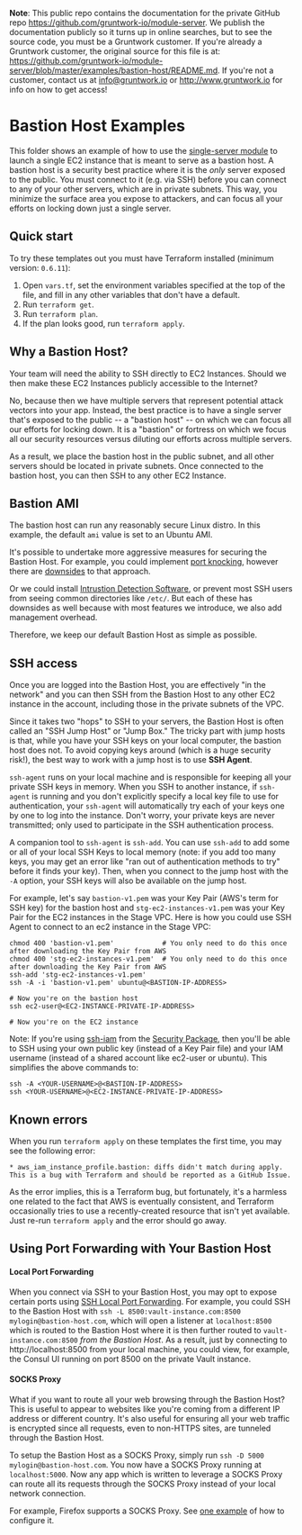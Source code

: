 **Note**: This public repo contains the documentation for the private GitHub repo <https://github.com/gruntwork-io/module-server>.
We publish the documentation publicly so it turns up in online searches, but to see the source code, you must be a Gruntwork customer.
If you're already a Gruntwork customer, the original source for this file is at: <https://github.com/gruntwork-io/module-server/blob/master/examples/bastion-host/README.md>.
If you're not a customer, contact us at <info@gruntwork.io> or <http://www.gruntwork.io> for info on how to get access!

# Bastion Host Examples

This folder shows an example of how to use the [single-server module](/modules/single-server) to launch a
single EC2 instance that is meant to serve as a bastion host. A bastion host is a security best practice where it is
the *only* server exposed to the public. You must connect to it (e.g. via SSH) before you can connect to any of your
other servers, which are in private subnets. This way, you minimize the surface area you expose to attackers, and can
focus all your efforts on locking down just a single server.

## Quick start

To try these templates out you must have Terraform installed (minimum version: `0.6.11`):

1. Open `vars.tf`, set the environment variables specified at the top of the file, and fill in any other variables that
   don't have a default.
1. Run `terraform get`.
1. Run `terraform plan`.
1. If the plan looks good, run `terraform apply`.

## Why a Bastion Host?

Your team will need the ability to SSH directly to EC2 Instances. Should we then make these EC2 Instances publicly
accessible to the Internet?

No, because then we have multiple servers that represent potential attack vectors into your app. Instead, the best
practice is to have a single server that's exposed to the public -- a "bastion host" -- on which we can focus all our
efforts for locking down. It is a "bastion" or fortress on which we focus all our security resources versus diluting
our efforts across multiple servers.

As a result, we place the bastion host in the public subnet, and all other servers should be located in private subnets.
Once connected to the bastion host, you can then SSH to any other EC2 Instance.

## Bastion AMI

The bastion host can run any reasonably secure Linux distro. In this example, the default `ami` value is set to an
Ubuntu AMI.

It's possible to undertake more aggressive measures for securing the Bastion Host. For example, you could implement
[port knocking](https://www.digitalocean.com/community/tutorials/how-to-use-port-knocking-to-hide-your-ssh-daemon-from-attackers-on-ubuntu),
however there are [downsides](http://bsdly.blogspot.com/2012/04/why-not-use-port-knocking.html) to that approach.

Or we could install [Intrustion Detection Software](https://www.snort.org/), or prevent most SSH users from seeing
common directories like `/etc/`. But each of these has downsides as well because with most features we introduce, we
also add management overhead.

Therefore, we keep our default Bastion Host as simple as possible. 

## SSH access

Once you are logged into the Bastion Host, you are effectively "in the network" and you can then SSH from the Bastion
Host to any other EC2 instance in the account, including those in the private subnets of the VPC.

Since it takes two "hops" to SSH to your servers, the Bastion Host is often called an "SSH Jump Host" or "Jump Box." The
tricky part with jump hosts is that, while you have your SSH keys on your local computer, the bastion host does not. To
avoid copying keys around (which is a huge security risk!), the best way to work with a jump host is to use
**SSH Agent**.

`ssh-agent` runs on your local machine and is responsible for keeping all your private SSH keys in memory. When you SSH
to another instance, if `ssh-agent` is running and you don't explicitly specify a local key file to use for
authentication, your `ssh-agent` will automatically try each of your keys one by one to log into the instance. Don't
worry, your private keys are never transmitted; only used to participate in the SSH authentication process.

A companion tool to `ssh-agent` is `ssh-add`. You can use `ssh-add` to add some or all of your local SSH Keys to local
memory (note: if you add too many keys, you may get an error like "ran out of authentication methods to try" before it
finds your key). Then, when you connect to the jump host with the `-A` option, your SSH keys will also be available on
the jump host.

For example, let's say `bastion-v1.pem` was your Key Pair (AWS's term for SSH key) for the bastion host and
`stg-ec2-instances-v1.pem` was your Key Pair for the EC2 instances in the Stage VPC. Here is how you could use SSH
Agent to connect to an ec2 instance in the Stage VPC:

```
chmod 400 'bastion-v1.pem'            # You only need to do this once after downloading the Key Pair from AWS
chmod 400 'stg-ec2-instances-v1.pem'  # You only need to do this once after downloading the Key Pair from AWS
ssh-add 'stg-ec2-instances-v1.pem'
ssh -A -i 'bastion-v1.pem' ubuntu@<BASTION-IP-ADDRESS>

# Now you're on the bastion host
ssh ec2-user@<EC2-INSTANCE-PRIVATE-IP-ADDRESS>

# Now you're on the EC2 instance
```

Note: If you're using [ssh-iam](https://github.com/gruntwork-io/module-security-public/tree/master/modules/ssh-iam) from the
[Security Package](https://github.com/gruntwork-io/module-security-public), then you'll be able to SSH using your own
public key (instead of a Key Pair file) and your IAM username (instead of a shared account like ec2-user or ubuntu).
This simplifies the above commands to:

```
ssh -A <YOUR-USERNAME>@<BASTION-IP-ADDRESS>
ssh <YOUR-USERNAME>@<EC2-INSTANCE-PRIVATE-IP-ADDRESS>
```

## Known errors

When you run `terraform apply` on these templates the first time, you may see the following error:

```
* aws_iam_instance_profile.bastion: diffs didn't match during apply. This is a bug with Terraform and should be reported as a GitHub Issue.
```

As the error implies, this is a Terraform bug, but fortunately, it's a harmless one related to the fact that AWS is
eventually consistent, and Terraform occasionally tries to use a recently-created resource that isn't yet available.
Just re-run `terraform apply` and the error should go away.

## Using Port Forwarding with Your Bastion Host

#### Local Port Forwarding

When you connect via SSH to your Bastion Host, you may opt to expose certain ports using [SSH Local Port
Forwarding](http://unix.stackexchange.com/a/115906/129208). For example, you could SSH to the Bastion Host with
`ssh -L 8500:vault-instance.com:8500 mylogin@bastion-host.com`, which will open a listener at `localhost:8500` which is
routed to the Bastion Host where it is then further routed to `vault-instance.com:8500` *from the Bastion Host*. As a
result, just by connecting to http://localhost:8500 from your local machine, you could view, for example, the Consul UI
running on port 8500 on the private Vault instance.

#### SOCKS Proxy

What if you want to route all your web browsing through the Bastion Host? This is useful to appear to websites like you're
coming from a different IP address or different country.  It's also useful for ensuring all your web traffic is encrypted
since all requests, even to non-HTTPS sites, are tunneled through the Bastion Host.

To setup the Bastion Host as a SOCKS Proxy, simply run `ssh -D 5000 mylogin@bastion-host.com`. You now have a SOCKS Proxy
running at `localhost:5000`.  Now any app which is written to leverage a SOCKS Proxy can route all its requests through the
SOCKS Proxy instead of your local network connection.

For example, Firefox supports a SOCKS Proxy. See [one
example](http://lifehacker.com/237227/geek-to-live--encrypt-your-web-browsing-session-with-an-ssh-socks-proxy) of how
to configure it.
